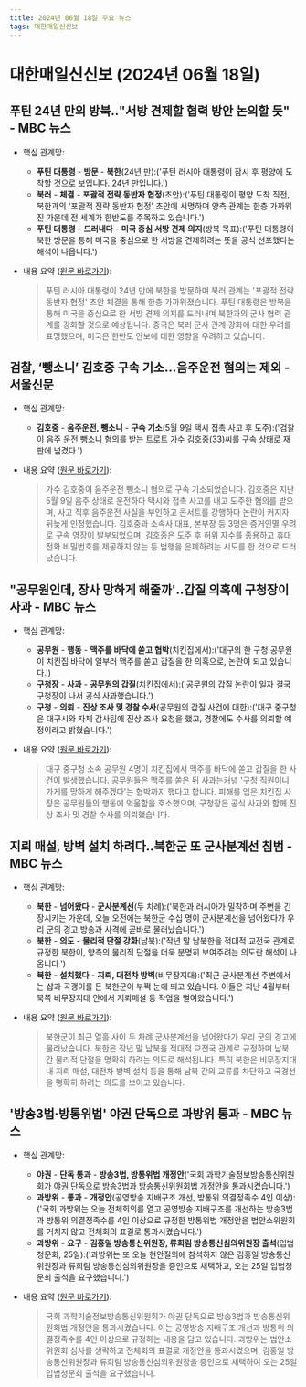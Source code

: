 ```yaml
---
title: 2024년 06월 18일 주요 뉴스
tags: 대한매일신신보
---
```


# 대한매일신신보 (2024년 06월 18일)
## 푸틴 24년 만의 방북‥"서방 견제할 협력 방안 논의할 듯" - MBC 뉴스  
  - 핵심 관계망:  
      
      * **푸틴 대통령** - **방문** - **북한**(24년 만):('푸틴 러시아 대통령이 잠시 후 평양에 도착할 것으로 보입니다. 24년 만입니다.')  
      * **북러** - **체결** - **포괄적 전략 동반자 협정**(초안):('푸틴 대통령이 평양 도착 직전, 북한과의 '포괄적 전략 동반자 협정' 초안에 서명하며 양측 관계는 한층 가까워진 가운데 전 세계가 한반도를 주목하고 있습니다.')  
      * **푸틴 대통령** - **드러내다** - **미국 중심 서방 견제 의지**(방북 목표):('푸틴 대통령이 북한 방문을 통해 미국을 중심으로 한 서방을 견제하려는 뜻을 공식 선포했다는 해석이 나옵니다.')  
  
  - 내용 요약 ([원문 바로가기](https://news.google.com/rss/articles/CBMiRWh0dHBzOi8vaW1uZXdzLmltYmMuY29tL3JlcGxheS8yMDI0L253ZGVzay9hcnRpY2xlLzY2MDkxMzhfMzY1MTUuaHRtbNIBRWh0dHBzOi8vaW1uZXdzLmltYmMuY29tL3JlcGxheS8yMDI0L253ZGVzay9hcnRpY2xlLzY2MDkxMzhfMzY1MTYuaHRtbA?oc=5&hl=en-US&gl=US&ceid=US:en)):  
    > 푸틴 러시아 대통령이 24년 만에 북한을 방문하며 북러 관계는 '포괄적 전략 동반자 협정' 초안 체결을 통해 한층 가까워졌습니다. 푸틴 대통령은 방북을 통해 미국을 중심으로 한 서방 견제 의지를 드러내며 북한과의 군사 협력 관계를 강화할 것으로 예상됩니다. 중국은 북러 군사 관계 강화에 대한 우려를 표명했으며, 미국은 한반도 안보에 대한 영향을 우려하고 있습니다.  
    

## 검찰, ‘뺑소니’ 김호중 구속 기소…음주운전 혐의는 제외 - 서울신문  
  - 핵심 관계망:  
      
      * **김호중** - **음주운전, 뺑소니** - **구속 기소**(5월 9일 택시 접촉 사고 후 도주):('검찰이 음주 운전 뺑소니 혐의를 받는 트로트 가수 김호중(33)씨를 구속 상태로 재판에 넘겼다.')  
  
  - 내용 요약 ([원문 바로가기](https://news.google.com/rss/articles/CBMiQmh0dHBzOi8vd3d3LnNlb3VsLmNvLmtyL25ld3Mvc29jaWV0eS9sYXcvMjAyNC8wNi8xOC8yMDI0MDYxODUwMDEyMtIBLGh0dHBzOi8vYW1wLnNlb3VsLmNvLmtyL3Nlb3VsLzIwMjQwNjE4NTAwMTIy?oc=5&hl=en-US&gl=US&ceid=US:en)):  
    > 가수 김호중이 음주운전 뺑소니 혐의로 구속 기소되었습니다. 김호중은 지난 5월 9일 음주 상태로 운전하다 택시와 접촉 사고를 내고 도주한 혐의를 받으며, 사고 직후 음주운전 사실을 부인하고 콘서트를 강행하다 논란이 커지자 뒤늦게 인정했습니다. 김호중과 소속사 대표, 본부장 등 3명은 증거인멸 우려로 구속 영장이 발부되었으며, 김호중은 도주 후 허위 자수를 종용하고 휴대전화 비밀번호를 제공하지 않는 등 범행을 은폐하려는 시도를 한 것으로 드러났습니다.  
    

## "공무원인데, 장사 망하게 해줄까'‥갑질 의혹에 구청장이 사과 - MBC 뉴스  
  - 핵심 관계망:  
      
      * **공무원** - **행동** - **맥주를 바닥에 쏟고 협박**(치킨집에서):('대구의 한 구청 공무원이 치킨집 바닥에 일부러 맥주를 쏟고 갑질을 한 의혹으로, 논란이 되고 있습니다.')  
      * **구청장** - **사과** - **공무원의 갑질**(치킨집에서):('공무원의 갑질 논란이 일자 결국 구청장이 나서 공식 사과했습니다.')  
      * **구청** - **의뢰** - **진상 조사 및 경찰 수사**(공무원의 갑질 사건에 대한):('대구 중구청은 대구시와 자체 감사팀에 진상 조사 요청을 했고, 경찰에도 수사를 의뢰할 예정이라고 밝혔습니다.')  
  
  - 내용 요약 ([원문 바로가기](https://news.google.com/rss/articles/CBMiRWh0dHBzOi8vaW1uZXdzLmltYmMuY29tL3JlcGxheS8yMDI0L253ZGVzay9hcnRpY2xlLzY2MDkxNDdfMzY1MTUuaHRtbNIBRWh0dHBzOi8vaW1uZXdzLmltYmMuY29tL3JlcGxheS8yMDI0L253ZGVzay9hcnRpY2xlLzY2MDkxNDdfMzY1MTYuaHRtbA?oc=5&hl=en-US&gl=US&ceid=US:en)):  
    > 대구 중구청 소속 공무원 4명이 치킨집에서 맥주를 바닥에 쏟고 갑질을 한 사건이 발생했습니다. 공무원들은 맥주를 쏟은 뒤 사과는커녕 '구청 직원이니 가게를 망하게 해주겠다'는 협박까지 했다고 합니다. 피해를 입은 치킨집 사장은 공무원들의 행동에 억울함을 호소했으며, 구청장은 공식 사과와 함께 진상 조사 및 경찰 수사를 의뢰했습니다.  
    

## 지뢰 매설, 방벽 설치 하려다‥북한군 또 군사분계선 침범 - MBC 뉴스  
  - 핵심 관계망:  
      
      * **북한** - **넘어왔다** - **군사분계선**(두 차례):('북한과 러시아가 밀착하며 주변을 긴장시키는 가운데, 오늘 오전에는 북한군 수십 명이 군사분계선을 넘어왔다가 우리 군의 경고 방송과 사격에 곧바로 물러났습니다.')  
      * **북한** - **의도** - **물리적 단절 강화**(남북):('작년 말 남북한을 적대적 교전국 관계로 규정한 북한이, 양측의 물리적 단절을 더욱 분명히 보여주려는 의도란 해석이 나옵니다.')  
      * **북한** - **설치했다** - **지뢰, 대전차 방벽**(비무장지대):('최근 군사분계선 주변에서는 삽과 곡괭이를 든 북한군이 부쩍 눈에 띄고 있습니다. 이들은 지난 4월부터 북쪽 비무장지대 안에서 지뢰매설 등 작업을 벌여왔습니다.')  
  
  - 내용 요약 ([원문 바로가기](https://news.google.com/rss/articles/CBMiRWh0dHBzOi8vaW1uZXdzLmltYmMuY29tL3JlcGxheS8yMDI0L253ZGVzay9hcnRpY2xlLzY2MDkxMzlfMzY1MTUuaHRtbNIBRWh0dHBzOi8vaW1uZXdzLmltYmMuY29tL3JlcGxheS8yMDI0L253ZGVzay9hcnRpY2xlLzY2MDkxMzlfMzY1MTYuaHRtbA?oc=5&hl=en-US&gl=US&ceid=US:en)):  
    > 북한군이 최근 열흘 사이 두 차례 군사분계선을 넘어왔다가 우리 군의 경고에 물러났습니다. 북한은 작년 말 남북을 적대적 교전국 관계로 규정하며 남북 간 물리적 단절을 명확히 하려는 의도로 해석됩니다. 특히 북한은 비무장지대 내 지뢰 매설, 대전차 방벽 설치 등을 통해 남북 간의 교류를 차단하고 국경선을 명확히 하려는 의도를 보이고 있습니다.  
    

## '방송3법·방통위법' 야권 단독으로 과방위 통과 - MBC 뉴스  
  - 핵심 관계망:  
      
      * **야권** - **단독 통과** - **방송3법, 방통위법 개정안**('국회 과학기술정보방송통신위원회가 야권 단독으로 방송3법과 방송통신위원회법 개정안을 통과시켰습니다.')  
      * **과방위** - **통과** - **개정안**(공영방송 지배구조 개선, 방통위 의결정족수 4인 이상):('국회 과방위는 오늘 전체회의를 열고 공영방송 지배구조를 개선하는 방송3법과 방통위 의결정족수를 4인 이상으로 규정한 방통위법 개정안을 법안소위원회를 거치지 않고 전체회의 표결로 통과시켰습니다.')  
      * **과방위** - **요구** - **김홍일 방송통신위원장, 류희림 방송통신심의위원장 출석**(입법청문회, 25일):('과방위는 또 오늘 현안질의에 참석하지 않은 김홍일 방송통신위원장과 류희림 방송통신심의위원장을 증인으로 채택하고, 오는 25일 입법청문회 출석을 요구했습니다.')  
  
  - 내용 요약 ([원문 바로가기](https://news.google.com/rss/articles/CBMiRWh0dHBzOi8vaW1uZXdzLmltYmMuY29tL25ld3MvMjAyNC9wb2xpdGljcy9hcnRpY2xlLzY2MDg5MTdfMzY0MzEuaHRtbNIBRWh0dHBzOi8vaW1uZXdzLmltYmMuY29tL25ld3MvMjAyNC9wb2xpdGljcy9hcnRpY2xlLzY2MDg5MTdfMzY0MzIuaHRtbA?oc=5&hl=en-US&gl=US&ceid=US:en)):  
    > 국회 과학기술정보방송통신위원회가 야권 단독으로 방송3법과 방송통신위원회법 개정안을 통과시켰습니다. 이는 공영방송 지배구조 개선과 방통위 의결정족수를 4인 이상으로 규정하는 내용을 담고 있습니다. 과방위는 법안소위원회 심사를 생략하고 전체회의 표결로 개정안을 통과시켰으며, 김홍일 방송통신위원장과 류희림 방송통신심의위원장을 증인으로 채택하여 오는 25일 입법청문회 출석을 요구했습니다.  
    